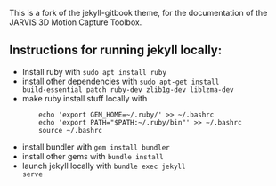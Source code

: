 This is a fork of the jekyll-gitbook theme, for the documentation of the JARVIS 3D Motion Capture Toolbox.

## Instructions for running jekyll locally:

- Install ruby with <code>sudo apt install ruby</code>
- install other dependencies with <code>sudo apt-get install build-essential patch ruby-dev zlib1g-dev liblzma-dev</code>
- make ruby install stuff locally with
  ~~~
      echo 'export GEM_HOME=~/.ruby/' >> ~/.bashrc
      echo 'export PATH="$PATH:~/.ruby/bin"' >> ~/.bashrc
      source ~/.bashrc
  ~~~
- install bundler with <code>gem install bundler</code>
- install other gems with <code>bundle install</code>
- launch jekyll locally with <code>bundle exec jekyll serve</code>
